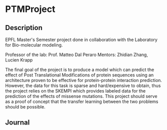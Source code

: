 # PTMProject

## Description
EPFL Master's Semester project done in collaboration with the Laboratory for Bio-molecular modeling.

Professor of the lab: Prof. Matteo Dal Peraro
Mentors: Zhidian Zhang, Lucien Krapp

The  final goal of the project is to produce a model which can predict the effect of Post Translational Modifications of protein sequences using an architecture proven to be effective for protein-protein interaction prediction. However, the data for this task is sparse and hard/expensive to obtain, thus the project relies on the SKEMPI which provides labeled data for the prediction of the effects of missense mutations. This project should serve as a proof of concept that the transfer learning between the two problems should be possible.

## Journal


